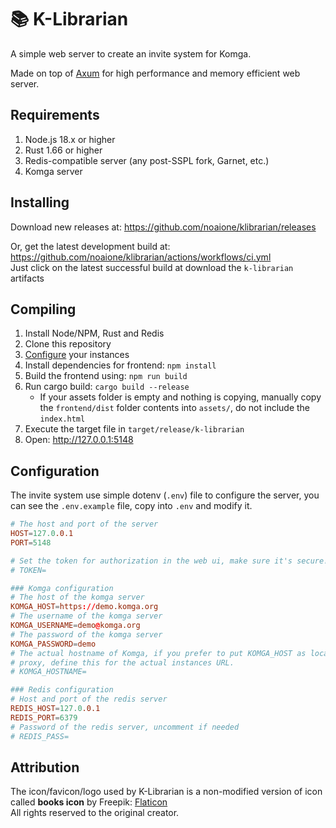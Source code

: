 # 📚 K-Librarian

A simple web server to create an invite system for Komga.<br />

Made on top of [Axum](https://github.com/tokio-rs/axum) for high performance and memory efficient web server.

## Requirements
1. Node.js 18.x or higher
2. Rust 1.66 or higher
3. Redis-compatible server (any post-SSPL fork, Garnet, etc.)
4. Komga server

## Installing
Download new releases at: https://github.com/noaione/klibrarian/releases

Or, get the latest development build at: https://github.com/noaione/klibrarian/actions/workflows/ci.yml<br />
Just click on the latest successful build at download the `k-librarian` artifacts

## Compiling
1. Install Node/NPM, Rust and Redis
2. Clone this repository
3. [Configure](#configuration) your instances
4. Install dependencies for frontend: `npm install`
5. Build the frontend using: `npm run build`
6. Run cargo build: `cargo build --release`
   - If your assets folder is empty and nothing is copying, manually copy the `frontend/dist` folder contents into `assets/`, do not include the `index.html`
7. Execute the target file in `target/release/k-librarian`
8. Open: http://127.0.0.1:5148

## Configuration
The invite system use simple dotenv (`.env`) file to configure the server, you can see the `.env.example`
file, copy into `.env` and modify it.

```conf
# The host and port of the server
HOST=127.0.0.1
PORT=5148

# Set the token for authorization in the web ui, make sure it's secure!
# TOKEN=

### Komga configuration
# The host of the komga server
KOMGA_HOST=https://demo.komga.org
# The username of the komga server
KOMGA_USERNAME=demo@komga.org
# The password of the komga server
KOMGA_PASSWORD=demo
# The actual hostname of Komga, if you prefer to put KOMGA_HOST as localhost and you're running behind reverse
# proxy, define this for the actual instances URL.
# KOMGA_HOSTNAME=

### Redis configuration
# Host and port of the redis server
REDIS_HOST=127.0.0.1
REDIS_PORT=6379
# Password of the redis server, uncomment if needed
# REDIS_PASS=
```

## Attribution

The icon/favicon/logo used by K-Librarian is a non-modified version of icon called **books icon** by Freepik: [Flaticon](https://www.flaticon.com/free-icons/books)<br />
All rights reserved to the original creator.